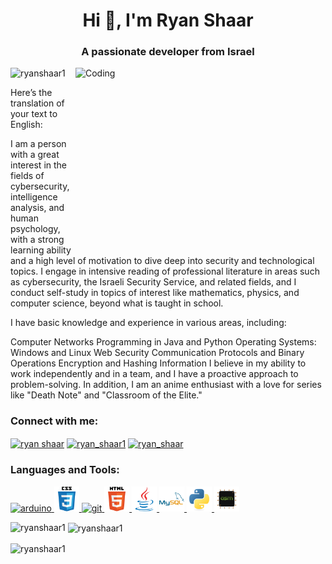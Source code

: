 <h1 align="center">Hi 👋, I'm Ryan Shaar</h1>
<h3 align="center">A passionate developer from Israel</h3>
<img align="right" alt="Coding" width="400" height = 300 src="https://mir-s3-cdn-cf.behance.net/project_modules/disp/2bbf3a52005319.5901123c114f4.gif">
<p align="left"> <img src="https://komarev.com/ghpvc/?username=ryanshaar1&label=Profile%20views&color=0e75b6&style=flat" alt="ryanshaar1" /> </p>



Here’s the translation of your text to English:

I am a person with a great interest in the fields of cybersecurity, intelligence analysis, and human psychology, with a strong learning ability and a high level of motivation to dive deep into security and technological topics. I engage in intensive reading of professional literature in areas such as cybersecurity, the Israeli Security Service, and related fields, and I conduct self-study in topics of interest like mathematics, physics, and computer science, beyond what is taught in school.

I have basic knowledge and experience in various areas, including:

Computer Networks
Programming in Java and Python
Operating Systems: Windows and Linux
Web Security
Communication Protocols and Binary Operations
Encryption and Hashing Information
I believe in my ability to work independently and in a team, and I have a proactive approach to problem-solving. In addition, I am an anime enthusiast with a love for series like "Death Note" and "Classroom of the Elite."



<h3 align="left">Connect with me:</h3>
<p align="left">
<a href="https://linkedin.com/in/ryan shaar" target="blank"><img align="center" src="https://raw.githubusercontent.com/rahuldkjain/github-profile-readme-generator/master/src/images/icons/Social/linked-in-alt.svg" alt="ryan shaar" height="30" width="40" /></a>
<a href="https://instagram.com/ryan_shaar1" target="blank"><img align="center" src="https://raw.githubusercontent.com/rahuldkjain/github-profile-readme-generator/master/src/images/icons/Social/instagram.svg" alt="ryan_shaar1" height="30" width="40" /></a>
<a href="https://www.leetcode.com/ryan_shaar" target="blank"><img align="center" src="https://raw.githubusercontent.com/rahuldkjain/github-profile-readme-generator/master/src/images/icons/Social/leet-code.svg" alt="ryan_shaar" height="30" width="40" /></a>
</p>

<h3 align="left">Languages and Tools:</h3>
<p align="left"> <a href="https://www.arduino.cc/" target="_blank" rel="noreferrer"> <img src="https://cdn.worldvectorlogo.com/logos/arduino-1.svg" alt="arduino" width="40" height="40"/> </a> <a href="https://www.w3schools.com/css/" target="_blank" rel="noreferrer"> <img src="https://raw.githubusercontent.com/devicons/devicon/master/icons/css3/css3-original-wordmark.svg" alt="css3" width="40" height="40"/> </a> <a href="https://git-scm.com/" target="_blank" rel="noreferrer"> <img src="https://www.vectorlogo.zone/logos/git-scm/git-scm-icon.svg" alt="git" width="40" height="40"/> </a> <a href="https://www.w3.org/html/" target="_blank" rel="noreferrer"> <img src="https://raw.githubusercontent.com/devicons/devicon/master/icons/html5/html5-original-wordmark.svg" alt="html5" width="40" height="40"/> </a> <a href="https://www.java.com" target="_blank" rel="noreferrer"> <img src="https://raw.githubusercontent.com/devicons/devicon/master/icons/java/java-original.svg" alt="java" width="40" height="40"/> </a> <a href="https://www.mysql.com/" target="_blank" rel="noreferrer"> <img src="https://raw.githubusercontent.com/devicons/devicon/master/icons/mysql/mysql-original-wordmark.svg" alt="mysql" width="40" height="40"/> </a> <a href="https://www.python.org" target="_blank" rel="noreferrer"> <img src="https://raw.githubusercontent.com/devicons/devicon/master/icons/python/python-original.svg" alt="python" width="40" height="40"/> </a> <a href="https://www.tutorialspoint.com/assembly_programming/index.htm" target="_blank" rel="noreferrer"> <img src="https://raw.githubusercontent.com/github/explore/e495457f5ff28c343f9e422f8e3cf80fd3e80890/topics/assembly/assembly.png" alt="assembly" width="40" height="40"/> </a> </p>

<p><img align="left" src="https://github-readme-stats.vercel.app/api/top-langs?username=ryanshaar1&show_icons=true&locale=en&layout=compact" alt="ryanshaar1" /></p>

<p>&nbsp;<img align="center" src="https://github-readme-stats.vercel.app/api?username=ryanshaar1&show_icons=true&locale=en" alt="ryanshaar1" /></p>

<p><img align="center" src="https://github-readme-streak-stats.herokuapp.com/?user=ryanshaar1&" alt="ryanshaar1" /></p>
